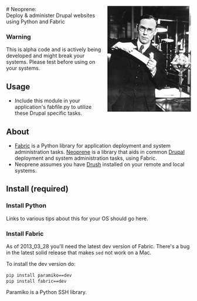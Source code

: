 <img height="300" align="right" alt="Image of Wallace Carothers stretching Neoprene" src="/media/carothers.jpg" />
# Neoprene:<br />Deploy & administer Drupal websites<br />using Python and Fabric

### Warning
This is alpha code and is actively being developed and might break your systems. Please test before using on your systems.

## Usage
* Include this module in your application's fabfile.py to utilize these Drupal specific tasks.

## About
* [Fabric](http://docs.fabfile.org) is a Python library for application deployment and system administration tasks. [Neoprene](https://github.com/scimusmn/neoprene) is a library that aids in common [Drupal](http://www.drupal.org) deployment and system administration tasks, using Fabric.
* Neoprene assumes you have [Drush](http://drupal.org/project/drush) installed on your remote and local systems.

## Install (required)

### Install Python 
Links to various tips about this for your OS should go here.

### Install Fabric
As of 2013_03_28 you'll need the latest dev version of Fabric. There's a bug in the latest solid release that makes `sed` not work on a Mac.

To install the dev version do:

    pip install paramiko==dev
    pip install fabric==dev

Paramiko is a Python SSH library.

